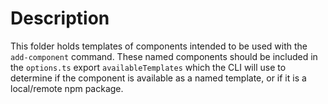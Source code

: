 # Description

This folder holds templates of components intended to be used with the `add-component` command. These named components should be included in the `options.ts` export `availableTemplates` which the CLI will use to determine if the component is available as a named template, or if it is a local/remote npm package.
